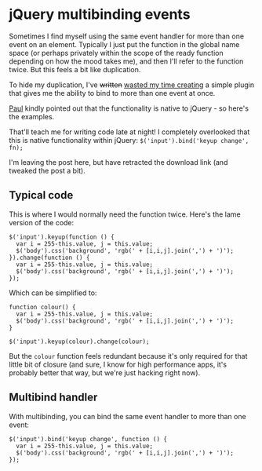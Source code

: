 # jQuery multibinding events

Sometimes I find myself using the same event handler for more than one event on an element. Typically I just put the function in the global name space (or perhaps privately within the scope of the ready function depending on how the mood takes me), and then I'll refer to the function twice.  But this feels a bit like duplication.

To hide my duplication, I've <del>written</del> <ins>wasted my time creating</ins> a simple plugin that gives me the ability to bind to more than one event at once.

<a href="http://paulirish.com">Paul</a> kindly pointed out that the functionality is native to jQuery - so here's the examples.

<!--more-->

<div class="update">
  <p>That'll teach me for writing code late at night! I completely overlooked that this is native functionality within jQuery: <code>$('input').bind('keyup change', fn);</code></p>
  <p>I'm leaving the post here, but have retracted the download link (and tweaked the post a bit).</p>
</div>

## Typical code

This is where I would normally need the function twice.  Here's the lame version of the code:

<pre><code>$('input').keyup(function () {
  var i = 255-this.value, j = this.value;
  $('body').css('background', 'rgb(' + [i,i,j].join(',') + ')');
}).change(function () {
  var i = 255-this.value, j = this.value;
  $('body').css('background', 'rgb(' + [i,i,j].join(',') + ')');
});</code></pre>

Which can be simplified to:

<pre><code>function colour() {
  var i = 255-this.value, j = this.value;
  $('body').css('background', 'rgb(' + [i,i,j].join(',') + ')');
}

$('input').keyup(colour).change(colour);</code></pre>

But the <code>colour</code> function feels redundant because it's only required for that little bit of closure (and sure, I know for high performance apps, it's probably better that way, but we're just hacking right now).

## Multibind handler

With multibinding, you can bind the same event handler to more than one event:

<pre><code>$('input').bind('keyup change', function () {
  var i = 255-this.value, j = this.value;
  $('body').css('background', 'rgb(' + [i,i,j].join(',') + ')');
});</code></pre>

